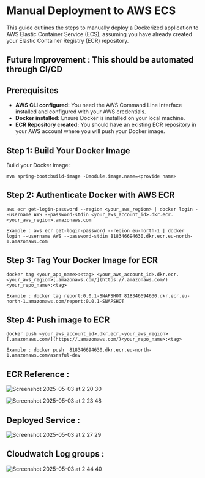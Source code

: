 # Manual Deployment to AWS ECS
This guide outlines the steps to manually deploy a Dockerized application to AWS Elastic Container Service (ECS), assuming you have already created your Elastic Container Registry (ECR) repository.

## Future Improvement : This should be automated through CI/CD

## Prerequisites

* **AWS CLI configured:** You need the AWS Command Line Interface installed and configured with your AWS credentials.
* **Docker installed:** Ensure Docker is installed on your local machine.
* **ECR Repository created:** You should have an existing ECR repository in your AWS account where you will push your Docker image.

## Step 1: Build Your Docker Image

Build your Docker image:

    mvn spring-boot:build-image -Dmodule.image.name=<provide name>


## Step 2:  Authenticate Docker with AWS ECR
    
    aws ecr get-login-password --region <your_aws_region> | docker login --username AWS --password-stdin <your_aws_account_id>.dkr.ecr.<your_aws_region>.amazonaws.com

    Example : aws ecr get-login-password --region eu-north-1 | docker login --username AWS --password-stdin 818346694630.dkr.ecr.eu-north-1.amazonaws.com


## Step 3: Tag Your Docker Image for ECR
    
    docker tag <your_app_name>:<tag> <your_aws_account_id>.dkr.ecr.<your_aws_region>[.amazonaws.com/](https://.amazonaws.com/)<your_repo_name>:<tag>
    
    Example : docker tag report:0.0.1-SNAPSHOT 818346694630.dkr.ecr.eu-north-1.amazonaws.com/report:0.0.1-SNAPSHOT

## Step 4: Push image to ECR
 
    docker push <your_aws_account_id>.dkr.ecr.<your_aws_region>[.amazonaws.com/](https://.amazonaws.com/)<your_repo_name>:<tag>
 
    Example : docker push  818346694630.dkr.ecr.eu-north-1.amazonaws.com/asraful-dev


## ECR Reference : 


![Screenshot 2025-05-03 at 2 20 30](https://github.com/user-attachments/assets/604f5cb5-5a61-4a79-981f-ca9e18c50be2)




![Screenshot 2025-05-03 at 2 23 48](https://github.com/user-attachments/assets/7f5d18a1-3c06-468a-a844-af238bde057f)


## Deployed Service :


![Screenshot 2025-05-03 at 2 27 29](https://github.com/user-attachments/assets/3eb7a706-cd89-4f89-b2ab-403d14462ff4)


## Cloudwatch Log groups :

![Screenshot 2025-05-03 at 2 44 40](https://github.com/user-attachments/assets/7c07e8f1-c050-4d08-a268-70f3163580c9)





